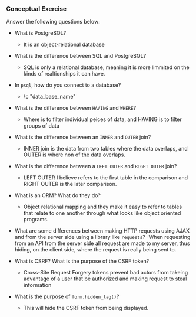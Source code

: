 ### Conceptual Exercise

Answer the following questions below:

- What is PostgreSQL?
  - It is an object-relational database

- What is the difference between SQL and PostgreSQL?
  - SQL is only a relational database, meaning it is more limmited on the kinds of realtionships it can have.

- In `psql`, how do you connect to a database?
  - \c "data_base_name"

- What is the difference between `HAVING` and `WHERE`?
  - Where is to filter individual peices of data, and HAVING is to filter groups of data

- What is the difference between an `INNER` and `OUTER` join?
  - INNER join is the data from two tables where the data overlaps, and OUTER is where non of the data overlaps.

- What is the difference between a `LEFT OUTER` and `RIGHT OUTER` join?
  - LEFT OUTER I believe refers to the first table in the comparison and RIGHT OUTER is the later comparison.

- What is an ORM? What do they do?
  - Object relational mapping and they make it easy to refer to tables that relate to one another through what looks like object oriented programs. 

- What are some differences between making HTTP requests using AJAX 
  and from the server side using a library like `requests`?
  -When requesting from an API from the server side all request are made to my server, thus hiding, on the client side, where the request is really being sent to. 

- What is CSRF? What is the purpose of the CSRF token?
  - Cross-Site Request Forgery tokens prevent bad actors from takeing advantage of a user that be authorized and making request to steal information

- What is the purpose of `form.hidden_tag()`?
    - This will hide the CSRF token from being displayed.